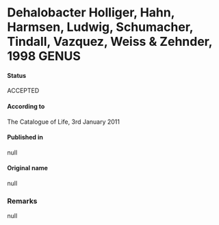 # Dehalobacter Holliger, Hahn, Harmsen, Ludwig, Schumacher, Tindall, Vazquez, Weiss & Zehnder, 1998 GENUS

#### Status
ACCEPTED

#### According to
The Catalogue of Life, 3rd January 2011

#### Published in
null

#### Original name
null

### Remarks
null